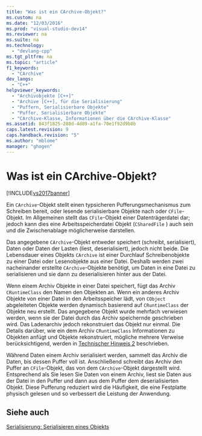 ```yaml
---
title: "Was ist ein CArchive-Objekt?"
ms.custom: na
ms.date: "12/03/2016"
ms.prod: "visual-studio-dev14"
ms.reviewer: na
ms.suite: na
ms.technology: 
  - "devlang-cpp"
ms.tgt_pltfrm: na
ms.topic: "article"
f1_keywords: 
  - "CArchive"
dev_langs: 
  - "C++"
helpviewer_keywords: 
  - "Archivobjekte [C++]"
  - "Archive [C++], für die Serialisierung"
  - "Puffern, Serialisierbare Objekte"
  - "Puffer, Serialisierbare Objekte"
  - "CArchive-Klasse, Informationen über die CArchive-Klasse"
ms.assetid: 843f1825-288d-4d89-a1fa-70e1f92d9b8b
caps.latest.revision: 9
caps.handback.revision: "5"
ms.author: "mblome"
manager: "ghogen"
---
```

# Was ist ein CArchive-Objekt?
[!INCLUDE[vs2017banner](../assembler/inline/includes/vs2017banner.md)]

Ein `CArchive`\-Objekt stellt einen typsicheren Pufferungsmechanismus zum Schreiben bereit, oder lesende serialisierbare Objekte nach oder `CFile`\-Objekt.  Im Allgemeinen stellt das `CFile`\-Objekt einer Datenträgerdatei dar; jedoch kann dies eine Arbeitsspeicherdatei Objekt \(`CSharedFile` \) auch sein und die Zwischenablage möglicherweise darstellen.  
  
 Das angegebene `CArchive`\-Objekt entweder speichert \(schreibt, serialisiert\), Daten oder Daten der Lasten \(liest, deserialisiert\), jedoch nicht beide.  Die Lebensdauer eines Objekts `CArchive` ist einer Durchlauf Schreibenobjekte zu einer Datei oder Lesenobjekte aus einer Datei.  Deshalb werden zwei nacheinander erstellte `CArchive`\-Objekte benötigt, um Daten in eine Datei zu serialisieren und sie dann zu deserialisieren hinter aus der Datei.  
  
 Wenn einem Archiv Objekte in einer Datei speichert, fügt das Archiv `CRuntimeClass` den Namen den Objekten an.  Wenn ein anderes Archiv Objekte von einer Datei in den Arbeitsspeicher lädt, von `CObject` abgeleiteten Objekte werden dynamisch basierend auf `CRuntimeClass` der Objekte neu erstellt.  Das angegebene Objekt wurde mehrfach verwiesen werden, wenn sie der Datei durch das Archiv speichernde geschrieben wird.  Das Ladenarchiv jedoch rekonstruiert das Objekt nur einmal.  Die Details darüber, wie ein dem Archiv `CRuntimeClass` Informationen zu Objekten anfügt und Objekte rekonstruiert, mögliche mehrere Verweise berücksichtigend, werden in [Technischer Hinweis 2](../mfc/tn002-persistent-object-data-format.md) beschrieben.  
  
 Während Daten einem Archiv serialisiert werden, sammelt das Archiv die Daten, bis dessen Puffer voll ist.  Anschließend schreibt das Archiv den Puffer an `CFile`\-Objekt, das von dem `CArchive`\-Objekt dargestellt wird.  Entsprechend als Sie lesen Sie Daten von einem Archiv, liest sie Daten aus der Datei in den Puffer und dann aus dem Puffer dem deserialisierten Objekt.  Diese Pufferung reduziert wird die Häufigkeit, die eine Festplatte physisch gelesen und so verbessert die Leistung der Anwendung.  
  
## Siehe auch  
 [Serialisierung: Serialisieren eines Objekts](../mfc/serialization-serializing-an-object.md)